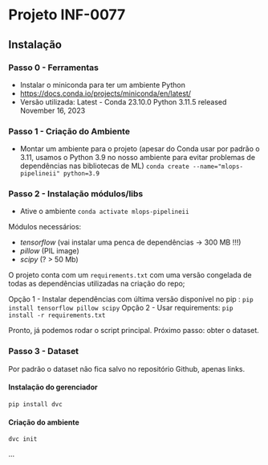 # Projeto INF-0077


## Instalação
### Passo 0 - Ferramentas
- Instalar o miniconda para ter um ambiente Python
- https://docs.conda.io/projects/miniconda/en/latest/
- Versão utilizada: Latest - Conda 23.10.0 Python 3.11.5 released November 16, 2023

### Passo 1 - Criação do Ambiente
- Montar um ambiente para o projeto (apesar do Conda usar por padrão o 3.11, usamos o Python 3.9 no nosso ambiente para evitar problemas de dependências nas bibliotecas de ML)
`conda create --name="mlops-pipelineii" python=3.9`

### Passo 2 - Instalação módulos/libs
- Ative o ambiente
`conda activate mlops-pipelineii`

Módulos necessários:
 - *tensorflow*  (vai instalar uma penca de dependências -> 300 MB !!!)
 - *pillow* (PIL image)
 - *scipy*  (? > 50 Mb)

O projeto conta com um `requirements.txt` com uma versão congelada de todas as dependências utilizadas na criação do repo;

Opção 1 - Instalar dependências com última versão disponível no pip :
 `pip install tensorflow pillow scipy`
Opção 2 - Usar requirements:
 `pip install -r requirements.txt`
 
 Pronto, já podemos rodar o script principal. Próximo passo: obter o dataset.
 
### Passo 3 - Dataset
Por padrão o dataset não fica salvo no repositório Github, apenas links.

#### Instalação do gerenciador
`pip install dvc`

#### Criação do ambiente
`dvc init`

...

